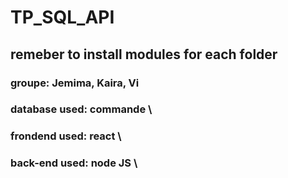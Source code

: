 # TP_SQL_API

## remeber to install modules for each folder
### groupe: Jemima, Kaira, Vi
### database used: commande \
### frondend used: react \
### back-end used: node JS \
